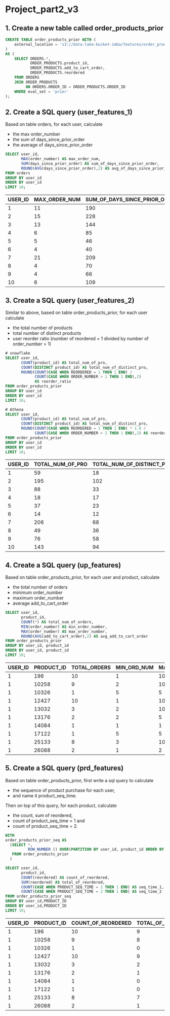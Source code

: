 # Project_part2_v3
## **1. Create a new table called order_products_prior**
```sql
CREATE TABLE order_products_prior WITH (
	external_location = 's3://data-lake-bucket-imba/features/order_products_prior/', format = 'parquet'
) 
AS (
	SELECT ORDERS.*,
           ORDER_PRODUCTS.product_id,
           ORDER_PRODUCTS.add_to_cart_order,
           ORDER_PRODUCTS.reordered
	FROM ORDERS
	JOIN ORDER_PRODUCTS 
         ON ORDERS.ORDER_ID = ORDER_PRODUCTS.ORDER_ID
	WHERE eval_set = 'prior'
);
```

## **2. Create a SQL query (user_features_1)**

Based on table orders, for each user, calculate 
* the max order_number
* the sum of days_since_prior_order 
* the average of days_since_prior_order

```sql
SELECT user_id,
       MAX(order_number) AS max_order_num,
       SUM(days_since_prior_order) AS sum_of_days_since_prior_order,
       ROUND(AVG(days_since_prior_order),2) AS avg_of_days_since_prior_order
FROM orders
GROUP BY user_id
ORDER BY user_id
LIMIT 10;
```
|USER_ID|MAX_ORDER_NUM|SUM_OF_DAYS_SINCE_PRIOR_ORDER|AVG_OF_DAYS_SINCE_PRIOR_ORDER|
|-------|-------------|-----------------------------|-----------------------------|
|1      |11           |190                          |19                           |
|2      |15           |228                          |16.29                        |
|3      |13           |144                          |12                           |
|4      |6            |85                           |17                           |
|5      |5            |46                           |11.5                         |
|6      |4            |40                           |13.33                        |
|7      |21           |209                          |10.45                        |
|8      |4            |70                           |23.33                        |
|9      |4            |66                           |22                           |
|10     |6            |109                          |21.8                         |

## **3. Create a SQL query (user_features_2)**
Similar to above, based on table order_products_prior, for each user calculate
* the total number of products
* total number of distinct products
* user reorder ratio (number of reordered = 1 divided by number of order_number > 1)

```sql
# snowflake
SELECT user_id,
       COUNT(product_id) AS total_num_of_pro,
       COUNT(DISTINCT product_id) AS total_num_of_distinct_pro,
       ROUND(COUNT(CASE WHEN REORDERED = 1 THEN 1 END) / 
             COUNT(CASE WHEN ORDER_NUMBER > 1 THEN 1 END),2) 
             AS reorder_ratio
FROM order_products_prior
GROUP BY user_id
ORDER BY user_id
LIMIT 10;
```

```sql
# Athena
SELECT user_id,
       COUNT(product_id) AS total_num_of_pro,
       COUNT(DISTINCT product_id) AS total_num_of_distinct_pro,
       ROUND(COUNT(CASE WHEN REORDERED = 1 THEN 1 END) * 1.0 / 
             COUNT(CASE WHEN ORDER_NUMBER > 1 THEN 1 END),2) AS reorder_ratio
FROM order_products_prior
GROUP BY user_id
ORDER BY user_id
LIMIT 10;
```
|USER_ID|TOTAL_NUM_OF_PRO|TOTAL_NUM_OF_DISTINCT_PRO|REORDER_RATIO|
|-------|----------------|-------------------------|-------------|
|1      |59              |18                       |0.76         |
|2      |195             |102                      |0.51         |
|3      |88              |33                       |0.71         |
|4      |18              |17                       |0.07         |
|5      |37              |23                       |0.54         |
|6      |14              |12                       |0.20         |
|7      |206             |68                       |0.71         |
|8      |49              |36                       |0.46         |
|9      |76              |58                       |0.39         |
|10     |143             |94                       |0.36         |

## **4. Create a SQL query (up_features)**
Based on table order_products_prior, for each user and product, calculate 
* the total number of orders
* minimum order_number
* maximum order_number
* average add_to_cart_order
```sql
SELECT user_id, 
       product_id,
       COUNT(*) AS total_num_of_orders,
       MIN(order_number) AS min_order_number,
       MAX(order_number) AS max_order_number,
       ROUND(AVG(add_to_cart_order),2) AS avg_add_to_cart_order
FROM order_products_prior
GROUP BY user_id, product_id
ORDER BY user_id, product_id
LIMIT 10;
```

|USER_ID|PRODUCT_ID|TOTAL_ORDERS|MIN_ORD_NUM|MAX_ORD_NUM|AVG_ADD_TO_CART_ORDER|
|-------|----------|------------|--------------|--------------|---------------------|
|1      |196       |10          |1             |10            |1.40                 |
|1      |10258     |9           |2             |10            |3.33                 |
|1      |10326     |1           |5             |5             |5.00                 |
|1      |12427     |10          |1             |10            |3.30                 |
|1      |13032     |3           |2             |10            |6.33                 |
|1      |13176     |2           |2             |5             |6.00                 |
|1      |14084     |1           |1             |1             |2.00                 |
|1      |17122     |1           |5             |5             |6.00                 |
|1      |25133     |8           |3             |10            |4.00                 |
|1      |26088     |2           |1             |2             |4.50                 |


## **5. Create a SQL query (prd_features)**
Based on table order_products_prior, first write a sql query to calculate 
* the sequence of product purchase for each user, 
* and name it product_seq_time. 

Then on top of this query, for each product, calculate 
* the count, sum of reordered, 
* count of product_seq_time = 1 and 
* count of product_seq_time = 2.

```sql
WITH 
order_products_prior_seq AS 
  (SELECT *,
          ROW_NUMBER () OVER(PARTITION BY user_id, product_id ORDER BY order_number) AS product_seq_time
   FROM order_products_prior
  )

SELECT user_id,
       product_id,
       COUNT(reordered) AS count_of_reordered,
       SUM(reordered) AS total_of_reordered,
       COUNT(CASE WHEN PRODUCT_SEQ_TIME = 1 THEN 1 END) AS seq_time_1,
       COUNT(CASE WHEN PRODUCT_SEQ_TIME = 2 THEN 1 END) AS seq_time_2
FROM order_products_prior_seq
GROUP BY user_id,PRODUCT_ID
ORDER BY user_id,PRODUCT_ID
LIMIT 10;
```
|USER_ID|PRODUCT_ID|COUNT_OF_REORDERED|TOTAL_OF_REORDERED|SEQ_TIME_1|SEQ_TIME_2|
|-------|----------|------------------|------------------|----------|----------|
|1      |196       |10                |9                 |1         |1         |
|1      |10258     |9                 |8                 |1         |1         |
|1      |10326     |1                 |0                 |1         |0         |
|1      |12427     |10                |9                 |1         |1         |
|1      |13032     |3                 |2                 |1         |1         |
|1      |13176     |2                 |1                 |1         |1         |
|1      |14084     |1                 |0                 |1         |0         |
|1      |17122     |1                 |0                 |1         |0         |
|1      |25133     |8                 |7                 |1         |1         |
|1      |26088     |2                 |1                 |1         |1         |

